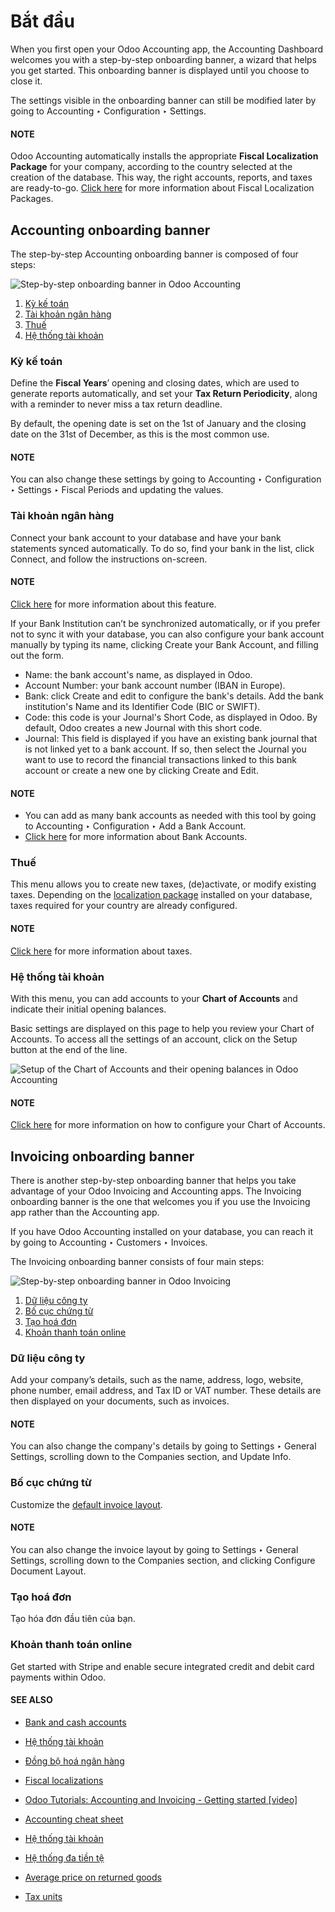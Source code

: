# Bắt đầu

When you first open your Odoo Accounting app, the Accounting Dashboard welcomes you with
a step-by-step onboarding banner, a wizard that helps you get started. This onboarding banner is
displayed until you choose to close it.

The settings visible in the onboarding banner can still be modified later by going to
Accounting ‣ Configuration ‣ Settings.

#### NOTE
Odoo Accounting automatically installs the appropriate **Fiscal Localization Package** for your
company, according to the country selected at the creation of the database. This way, the right
accounts, reports, and taxes are ready-to-go. [Click here](../fiscal_localizations.md#fiscal-localizations-packages)
for more information about Fiscal Localization Packages.

## Accounting onboarding banner

The step-by-step Accounting onboarding banner is composed of four steps:

![Step-by-step onboarding banner in Odoo Accounting](applications/finance/accounting/get_started/accounting-onboarding-banner.png)
1. [Kỳ kế toán](#accounting-setup-periods)
2. [Tài khoản ngân hàng](#accounting-setup-bank)
3. [Thuế](#accounting-setup-taxes)
4. [Hệ thống tài khoản](#accounting-setup-chart)

<a id="accounting-setup-periods"></a>

### Kỳ kế toán

Define the **Fiscal Years**’ opening and closing dates, which are used to generate reports
automatically, and set your **Tax Return Periodicity**, along with a reminder to never miss a tax
return deadline.

By default, the opening date is set on the 1st of January and the closing date on the 31st of
December, as this is the most common use.

#### NOTE
You can also change these settings by going to Accounting ‣ Configuration ‣
Settings ‣ Fiscal Periods and updating the values.

<a id="accounting-setup-bank"></a>

### Tài khoản ngân hàng

Connect your bank account to your database and have your bank statements synced automatically. To do
so, find your bank in the list, click Connect, and follow the instructions on-screen.

#### NOTE
[Click here](bank/bank_synchronization.md) for more information about this feature.

If your Bank Institution can’t be synchronized automatically, or if you prefer not to sync it with
your database, you can also configure your bank account manually by typing its name, clicking
Create your Bank Account, and filling out the form.

- Name: the bank account's name, as displayed in Odoo.
- Account Number: your bank account number (IBAN in Europe).
- Bank: click Create and edit to configure the bank's details. Add the
  bank institution's Name and its Identifier Code (BIC or SWIFT).
- Code: this code is your Journal's Short Code, as displayed in Odoo.
  By default, Odoo creates a new Journal with this short code.
- Journal: This field is displayed if you have an existing bank journal that is not
  linked yet to a bank account. If so, then select the Journal you want to use to record
  the financial transactions linked to this bank account or create a new one by clicking
  Create and Edit.

#### NOTE
- You can add as many bank accounts as needed with this tool by going to
  Accounting ‣ Configuration ‣ Add a Bank Account.
- [Click here](bank.md) for more information about Bank Accounts.

<a id="accounting-setup-taxes"></a>

### Thuế

This menu allows you to create new taxes, (de)activate, or modify existing taxes. Depending on the
[localization package](../fiscal_localizations.md) installed on your database, taxes required for
your country are already configured.

#### NOTE
[Click here](taxes.md) for more information about taxes.

<a id="accounting-setup-chart"></a>

### Hệ thống tài khoản

With this menu, you can add accounts to your **Chart of Accounts** and indicate their initial
opening balances.

Basic settings are displayed on this page to help you review your Chart of Accounts. To access all
the settings of an account, click on the Setup button at the end of the line.

![Setup of the Chart of Accounts and their opening balances in Odoo Accounting](applications/finance/accounting/get_started/setup_chart_of_accounts.png)

#### NOTE
[Click here](get_started/chart_of_accounts.md) for more information on how to configure your
Chart of Accounts.

## Invoicing onboarding banner

There is another step-by-step onboarding banner that helps you take advantage of your Odoo Invoicing
and Accounting apps. The Invoicing onboarding banner is the one that welcomes you if you use the
Invoicing app rather than the Accounting app.

If you have Odoo Accounting installed on your database, you can reach it by going to
Accounting ‣ Customers ‣ Invoices.

The Invoicing onboarding banner consists of four main steps:

![Step-by-step onboarding banner in Odoo Invoicing](applications/finance/accounting/get_started/invoicing-onboarding-banner.png)
1. [Dữ liệu công ty](#invoicing-setup-company)
2. [Bố cục chứng từ](#invoicing-setup-layout)
3. [Tạo hoá đơn](#invoicing-setup-invoice)
4. [Khoản thanh toán online](#invoicing-setup-payments)

<a id="invoicing-setup-company"></a>

### Dữ liệu công ty

Add your company’s details, such as the name, address, logo, website, phone number, email address,
and Tax ID or VAT number. These details are then displayed on your documents, such as invoices.

#### NOTE
You can also change the company's details by going to Settings ‣ General
Settings, scrolling down to the Companies section, and Update Info.

<a id="invoicing-setup-layout"></a>

### Bố cục chứng từ

Customize the [default invoice layout](../../studio/pdf_reports.md#studio-pdf-reports-default-layout).

#### NOTE
You can also change the invoice layout by going to Settings ‣ General
Settings, scrolling down to the Companies section, and clicking Configure
Document Layout.

<a id="invoicing-setup-invoice"></a>

### Tạo hoá đơn

Tạo hóa đơn đầu tiên của bạn.

<a id="invoicing-setup-payments"></a>

### Khoản thanh toán online

Get started with Stripe and enable secure integrated credit and debit card payments within Odoo.

#### SEE ALSO
* [Bank and cash accounts](bank.md)
* [Hệ thống tài khoản](get_started/chart_of_accounts.md)
* [Đồng bộ hoá ngân hàng](bank/bank_synchronization.md)
* [Fiscal localizations](../fiscal_localizations.md)
* [Odoo Tutorials: Accounting and Invoicing - Getting started [video]](https://www.odoo.com/slides/slide/getting-started-1692)

* [Accounting cheat sheet](get_started/cheat_sheet.md)
* [Hệ thống tài khoản](get_started/chart_of_accounts.md)
* [Hệ thống đa tiền tệ](get_started/multi_currency.md)
* [Average price on returned goods](get_started/avg_price_valuation.md)
* [Tax units](get_started/tax_units.md)
